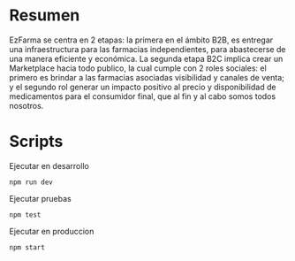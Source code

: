 # Resumen 

EzFarma se centra en 2 etapas: la primera en el ámbito B2B, es entregar una infraestructura para las farmacias independientes, para abastecerse de una manera eficiente y económica. La segunda etapa B2C implica crear un Marketplace hacia todo publico, la cual cumple con 2 roles sociales: el primero es brindar a las farmacias asociadas visibilidad y canales de venta; y el segundo rol generar un impacto positivo al precio y disponibilidad de medicamentos para el consumidor final, que al fin y al cabo somos todos nosotros.


# Scripts
Ejecutar en desarrollo
```
npm run dev
```
Ejecutar pruebas
```
npm test
```
Ejecutar en produccion
```
npm start
```

